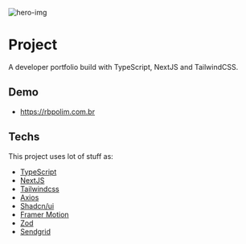 ![hero-img](https://github.com/rbpolim/portfolio-v2/assets/66570560/98097c40-8594-4972-a6a6-8e312b65ccb4)

# Project

A developer portfolio build with TypeScript, NextJS and TailwindCSS.

## Demo

- <https://rbpolim.com.br>

## Techs

This project uses lot of stuff as:

- [TypeScript](https://www.typescriptlang.org/)
- [NextJS](https://nextjs.org/)
- [Tailwindcss](https://https://tailwindcss.com/)
- [Axios](https://axios-http.com/docs/intro)
- [Shadcn/ui](https://ui.shadcn.com/)
- [Framer Motion](https://ui.shadcn.com/)
- [Zod](https://zod.dev/)
- [Sendgrid](https://sendgrid.com/en-us)

